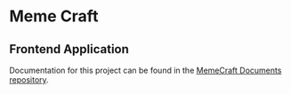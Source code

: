 # Meme Craft
## Frontend Application

Documentation for this project can be found in the [MemeCraft Documents repository](https://github.com/Deprecated-Dependencies/meme-craft-documents). 
